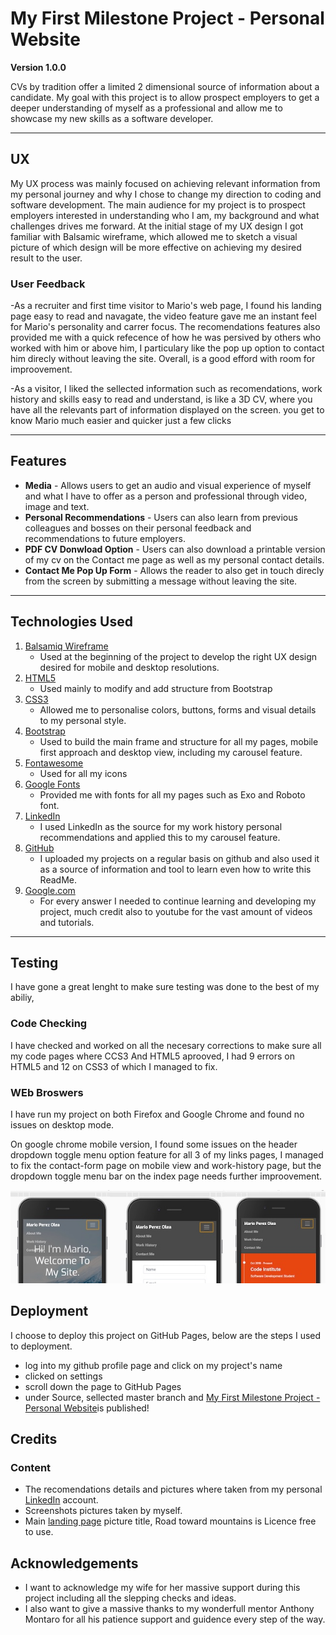 # My First Milestone Project - Personal Website

**Version 1.0.0**

CVs by tradition offer a limited 2 dimensional source of information about a candidate. My goal with this project is to allow prospect employers to get a deeper understanding of myself as a professional and allow me to showcase my new skills as a software developer.  

---

## UX

My UX process was mainly focused on achieving relevant information from my personal journey and why I chose to change my direction to coding and software development. The main audience for my project is to prospect employers interested in understanding who I am, my background and what challenges drives me forward.
At the initial stage of my UX design I got familiar with Balsamic wireframe, which allowed me to sketch a visual picture of which design will be more effective on achieving my desired result to the user.

### User Feedback

-As a recruiter and first time visitor to Mario's web page, I found his landing page easy to read and navagate, the video feature gave me an instant feel for Mario's personality and carrer focus.
 The recomendations features also provided me with a quick refecence of how he was persived by others who worked with him or above him, I particulary like the pop up option to contact him direcly without leaving the site.
 Overall, is a good efford with room for improovement.
 
-As a visitor, I liked the sellected information such as recomendations, work history and skills easy to read and understand, is like a 3D CV, where you have all the relevants part of information displayed on the screen. you get to know Mario much easier and quicker just a few clicks

---


## Features

* **Media** - Allows users to get an audio and visual experience of myself and what I have to offer as a person and professional through video, image and text.
* **Personal Recommendations** - Users can also learn from previous colleagues and bosses on their personal feedback and recommendations to future employers.
* **PDF CV Donwload Option** - Users can also download a printable version of my cv on the Contact me page as well as my personal contact details.
* **Contact Me Pop Up Form** - Allows the reader to also get in touch direcly from the screen by submitting a message without leaving the site.

---

## Technologies Used

1. [Balsamiq Wireframe](https://balsamiq.com/)
     - Used at the beginning of the project to develop the right UX design desired for mobile and desktop resolutions.
2. [HTML5](https://en.wikipedia.org/wiki/HTML5)
     - Used mainly to modify and add structure from Bootstrap
3. [CSS3](https://en.wikipedia.org/wiki/Cascading_Style_Sheets#CSS_3)
     - Allowed me to personalise colors, buttons, forms and visual details to my personal style.
4. [Bootstrap](https://getbootstrap.com/)
     - Used to build the main frame and structure for all my pages, mobile first approach and desktop view, including my carousel feature.
5. [Fontawesome](https://fontawesome.com/)
     - Used for all my icons
6. [Google Fonts](https://fonts.google.com/)
     - Provided me with fonts for all my pages such as Exo and Roboto font.
7. [LinkedIn](https://www.linkedin.com/in/marioperezolea/)
     - I used LinkedIn as the source for my work history personal recommendations and applied this to my carousel feature.
8. [GitHub](https://github.com/)
     - I uploaded my projects on a regular basis on github and also used it as a source of information and tool to learn even how to write this ReadMe.
9. [Google.com](https://www.google.com/)
     - For every answer I needed to continue learning and developing my project, much credit also to youtube for the vast amount of videos and tutorials.

---

## Testing

I have gone a great lenght to make sure testing was done to the best of my abiliy, 

### Code Checking

I have checked and worked on all the necesary corrections to make sure all my code pages where CCS3 And HTML5 aprooved, I had 9 errors on HTML5 and 12 on CSS3 of which I managed to fix.

### WEb Broswers

I have run my project on both Firefox and Google Chrome and found no issues on desktop mode.

On google chrome mobile version, I found some issues on the header dropdown toggle menu option feature for all 3 of my links pages, I managed to fix the contact-form page on mobile view and work-history page, but the dropdown toggle menu bar on the index page needs further improovement.

![Mobile View Toggle](https://github.com/Supermario78/my-first-milestone-project/blob/master/assets/images/mobile-view.jpg?raw=true)


## Deployment

I choose to deploy this project on GitHub Pages, below are the steps I used to deployment.

- log into my github profile page and click on my project's name
- clicked on settings
- scroll down the page to GitHub Pages
- under Source, sellected master branch and [My First Milestone Project - Personal Website](https://supermario78.github.io/my-first-milestone-project/)is published!

## Credits

### Content

- The recomendations details and pictures where taken from my personal [LinkedIn](https://www.linkedin.com/in/marioperezolea/) account.
- Screenshots pictures taken by myself.
- Main [landing page](https://www.pexels.com/photo/road-toward-mountains-2387634/) picture title, Road toward mountains is Licence free to use.


## Acknowledgements

- I want to acknowledge my wife for her massive support during this project including all the slepping checks and ideas.
- I also want to give a massive thanks to my wonderfull mentor Anthony Montaro for all his patience support and guidence every step of the way.
